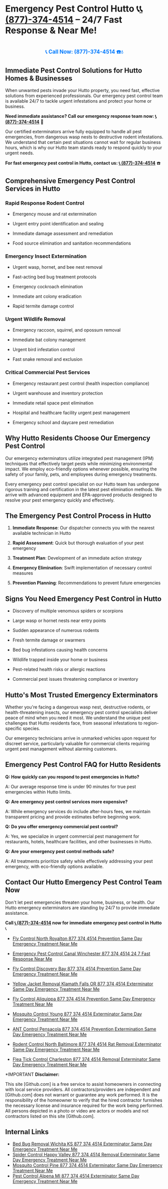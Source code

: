 # Emergency Pest Control Hutto 📞[📞 (877)-374-4514](https://pest-control-4514.netlify.app) – 24/7 Fast Response & Near Me! 
# 

<p align="center" style="font-size: 1.2em; font-weight: bold; margin: 20px 0;">
  <a href="https://pest-control-4514.netlify.app" target="_blank" style="color: #007BFF; text-decoration: none;">📞 Call Now: (877)-374-4514 ☎️💧</a>
</p>

## Immediate Pest Control Solutions for Hutto Homes & Businesses

When unwanted pests invade your Hutto property, you need fast, effective solutions from experienced professionals. Our emergency pest control team is available 24/7 to tackle urgent infestations and protect your home or business.

**Need immediate assistance? Call our emergency response team now: [📞 (877)-374-4514](https://pest-control-4514.netlify.app)** 📱

Our certified exterminators arrive fully equipped to handle all pest emergencies, from dangerous wasp nests to destructive rodent infestations. We understand that certain pest situations cannot wait for regular business hours, which is why our Hutto team stands ready to respond quickly to your urgent needs.

**For fast emergency pest control in Hutto, contact us: [📞 (877)-374-4514](https://pest-control-4514.netlify.app)** ☎️

## Comprehensive Emergency Pest Control Services in Hutto

### Rapid Response Rodent Control

- Emergency mouse and rat extermination  

- Urgent entry point identification and sealing  

- Immediate damage assessment and remediation  

- Food source elimination and sanitation recommendations  

### Emergency Insect Extermination

- Urgent wasp, hornet, and bee nest removal  

- Fast-acting bed bug treatment protocols  

- Emergency cockroach elimination  

- Immediate ant colony eradication  

- Rapid termite damage control  

### Urgent Wildlife Removal

- Emergency raccoon, squirrel, and opossum removal  

- Immediate bat colony management  

- Urgent bird infestation control  

- Fast snake removal and exclusion  

### Critical Commercial Pest Services

- Emergency restaurant pest control (health inspection compliance)  

- Urgent warehouse and inventory protection  

- Immediate retail space pest elimination  

- Hospital and healthcare facility urgent pest management  

- Emergency school and daycare pest remediation  

## Why Hutto Residents Choose Our Emergency Pest Control

Our emergency exterminators utilize integrated pest management (IPM) techniques that effectively target pests while minimizing environmental impact. We employ eco-friendly options whenever possible, ensuring the safety of your family, pets, and employees during emergency treatments.

Every emergency pest control specialist on our Hutto team has undergone rigorous training and certification in the latest pest elimination methods. We arrive with advanced equipment and EPA-approved products designed to resolve your pest emergency quickly and effectively.

## The Emergency Pest Control Process in Hutto

1. **Immediate Response**: Our dispatcher connects you with the nearest available technician in Hutto  

2. **Rapid Assessment**: Quick but thorough evaluation of your pest emergency  

3. **Treatment Plan**: Development of an immediate action strategy  

4. **Emergency Elimination**: Swift implementation of necessary control measures  

5. **Prevention Planning**: Recommendations to prevent future emergencies  

## Signs You Need Emergency Pest Control in Hutto

- Discovery of multiple venomous spiders or scorpions  

- Large wasp or hornet nests near entry points  

- Sudden appearance of numerous rodents  

- Fresh termite damage or swarmers  

- Bed bug infestations causing health concerns  

- Wildlife trapped inside your home or business  

- Pest-related health risks or allergic reactions  

- Commercial pest issues threatening compliance or inventory  

## Hutto's Most Trusted Emergency Exterminators

Whether you're facing a dangerous wasp nest, destructive rodents, or health-threatening insects, our emergency pest control specialists deliver peace of mind when you need it most. We understand the unique pest challenges that Hutto residents face, from seasonal infestations to region-specific species.

Our emergency technicians arrive in unmarked vehicles upon request for discreet service, particularly valuable for commercial clients requiring urgent pest management without alarming customers.

## Emergency Pest Control FAQ for Hutto Residents

**Q: How quickly can you respond to pest emergencies in Hutto?**  

A: Our average response time is under 90 minutes for true pest emergencies within Hutto limits.

**Q: Are emergency pest control services more expensive?**  

A: While emergency services do include after-hours fees, we maintain transparent pricing and provide estimates before beginning work.

**Q: Do you offer emergency commercial pest control?**  

A: Yes, we specialize in urgent commercial pest management for restaurants, hotels, healthcare facilities, and other businesses in Hutto.

**Q: Are your emergency pest control methods safe?**  

A: All treatments prioritize safety while effectively addressing your pest emergency, with eco-friendly options available.

## Contact Our Hutto Emergency Pest Control Team Now

Don't let pest emergencies threaten your home, business, or health. Our Hutto emergency exterminators are standing by 24/7 to provide immediate assistance.

**Call [📞 (877)-374-4514](https://pest-control-4514.netlify.app) now for immediate emergency pest control in Hutto** 📞


- [Fly Control North Royalton 877 374 4514 Prevention Same Day Emergency Treatment Near Me](https://github.com/allyoucaneatsushiin/plumbing-texas/blob/main/Fly-Control-North-Royalton-877-374-4514-Prevention-Same-Day-Emergency-Treatment-Near-Me.md)
- [Emergency Pest Control Canal Winchester 877 374 4514 24 7 Fast Response Near Me](https://github.com/allyoucaneatsushiin/plumbing-texas/blob/main/Emergency-Pest-Control-Canal-Winchester-877-374-4514-24-7-Fast-Response-Near-Me.md)
- [Fly Control Discovery Bay 877 374 4514 Prevention Same Day Emergency Treatment Near Me](https://github.com/allyoucaneatsushiin/plumbing-texas/blob/main/Fly-Control-Discovery-Bay-877-374-4514-Prevention-Same-Day-Emergency-Treatment-Near-Me.md)


- [Yellow Jacket Removal Klamath Falls OR 877 374 4514 Exterminator Same Day Emergency Treatment Near Me](https://github.com/allyoucaneatsushiin/plumbing-texas/blob/main/Yellow-Jacket-Removal-Klamath-Falls-OR-877-374-4514-Exterminator-Same-Day-Emergency-Treatment-Near-Me.md)
- [Fly Control Aliquippa 877 374 4514 Prevention Same Day Emergency Treatment Near Me](https://github.com/allyoucaneatsushiin/plumbing-texas/blob/main/Fly-Control-Aliquippa-877-374-4514-Prevention-Same-Day-Emergency-Treatment-Near-Me.md)
- [Mosquito Control Young 877 374 4514 Exterminator Same Day Emergency Treatment Near Me](https://github.com/allyoucaneatsushiin/plumbing-texas/blob/main/Mosquito-Control-Young-877-374-4514-Exterminator-Same-Day-Emergency-Treatment-Near-Me.md)


- [ANT Control Pensacola 877 374 4514 Prevention Extermination Same Day Emergency Treatment Near Me](https://github.com/allyoucaneatsushiin/plumbing-texas/blob/main/ANT-Control-Pensacola-877-374-4514-Prevention-Extermination-Same-Day-Emergency-Treatment-Near-Me.md)
- [Rodent Control North Baltimore 877 374 4514 Rat Removal Exterminator Same Day Emergency Treatment Near Me](https://github.com/allyoucaneatsushiin/plumbing-texas/blob/main/Rodent-Control-North-Baltimore-877-374-4514-Rat-Removal-Exterminator-Same-Day-Emergency-Treatment-Near-Me.md)
- [Flea Tick Control Charleston 877 374 4514 Removal Exterminator Same Day Emergency Treatment Near Me](https://github.com/allyoucaneatsushiin/plumbing-texas/blob/main/Flea-Tick-Control-Charleston-877-374-4514-Removal-Exterminator-Same-Day-Emergency-Treatment-Near-Me.md)


*IMPORTANT **Disclaimer:**  

This site [Github.com] is a free service to assist homeowners in connecting with local service providers. All contractors/providers are independent and [Github.com] does not warrant or guarantee any work performed. It is the responsibility of the homeowner to verify that the hired contractor furnishes the necessary license and insurance required for the work being performed. All persons depicted in a photo or video are actors or models and not contractors listed on this site [Github.com].


## Internal Links
- [Bed Bug Removal Wichita KS 877 374 4514 Exterminator Same Day Emergency Treatment Near Me](https://github.com/allyoucaneatsushiin/plumbing-texas/blob/main/Bed-Bug-Removal-Wichita-KS-877-374-4514-Exterminator-Same-Day-Emergency-Treatment-Near-Me.md)
- [Spider Control Happy Valley 877 374 4514 Removal Exterminator Same Day Emergency Treatment Near Me](https://github.com/allyoucaneatsushiin/plumbing-texas/blob/main/Spider-Control-Happy-Valley-877-374-4514-Removal-Exterminator-Same-Day-Emergency-Treatment-Near-Me.md)
- [Mosquito Control Pine 877 374 4514 Exterminator Same Day Emergency Treatment Near Me](https://github.com/allyoucaneatsushiin/plumbing-texas/blob/main/Mosquito-Control-Pine-877-374-4514-Exterminator-Same-Day-Emergency-Treatment-Near-Me.md)
- [Pest Control Alpena MI 877 374 4514 Exterminator Same Day Emergency Treatment Near Me](https://github.com/allyoucaneatsushiin/plumbing-texas/blob/main/Pest-Control-Alpena-MI-877-374-4514-Exterminator-Same-Day-Emergency-Treatment-Near-Me.md)

